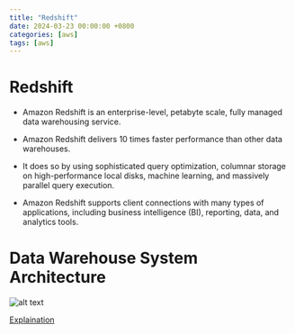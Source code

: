 ```yaml
---
title: "Redshift"
date: 2024-03-23 00:00:00 +0800
categories: [aws]
tags: [aws]
---
```

# Redshift
- Amazon Redshift is an enterprise-level, petabyte scale, fully managed data
  warehousing service.

- Amazon Redshift delivers 10 times faster performance than other data
  warehouses.

- It does so by using sophisticated query optimization, columnar storage on
  high-performance local disks, machine learning, and massively parallel
  query execution.

- Amazon Redshift supports client connections with many types of
  applications, including business intelligence (BI), reporting, data, and
  analytics tools.

# Data Warehouse System Architecture
![alt text](../assets/aws/redshift.png)

[Explaination](https://docs.aws.amazon.com/redshift/latest/dg/c_high_level_system_architecture.html)